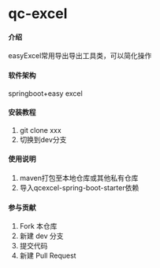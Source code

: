 # qc-excel

#### 介绍
easyExcel常用导出导出工具类，可以简化操作

#### 软件架构
springboot+easy excel


#### 安装教程

1.  git clone xxx
2.  切换到dev分支

#### 使用说明

1.  maven打包至本地仓库或其他私有仓库
2.  导入qcexcel-spring-boot-starter依赖

#### 参与贡献

1.  Fork 本仓库
2.  新建 dev 分支
3.  提交代码
4.  新建 Pull Request

